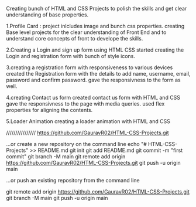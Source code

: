 Creating bunch of HTML and CSS Projects to polish the skills and get clear understanding of base properties.

1.Profile Card : project inlcludes image and bunch css properties.
creating Base level projects for the clear understanding of Front End and to understand core concepts of front to develope the skills.

2.Creating a Login and sign up form using HTML CSS
started creating the Login and registration form with bunch of style icons.

3.creating a registration form with responsiveness to various devices
created the Registration form with the details to add name, username, email, password and confirm password. gave the responsivness to the form as well.

4.creating Contact us form
created contact us form with HTML and CSS gave the responsivness to the page with media queries. used flex properties for aligning the contents.

5.Loader Animation
creating a loader animation with HTML and CSS

////////////////
https://github.com/GauravR02/HTML-CSS-Projects.git

…or create a new repository on the command line
echo "# HTML-CSS-Projects" >> README.md
git init
git add README.md
git commit -m "first commit"
git branch -M main
git remote add origin https://github.com/GauravR02/HTML-CSS-Projects.git
git push -u origin main

…or push an existing repository from the command line

git remote add origin https://github.com/GauravR02/HTML-CSS-Projects.git
git branch -M main
git push -u origin main
